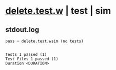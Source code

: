 # [delete.test.w](../../../../../../examples/tests/sdk_tests/bucket/delete.test.w) | test | sim

## stdout.log
```log
pass ─ delete.test.wsim (no tests)
 
 
Tests 1 passed (1)
Test Files 1 passed (1)
Duration <DURATION>
```

